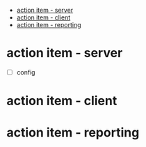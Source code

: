 - [action item - server](#action-item---server)
- [action item - client](#action-item---client)
- [action item - reporting](#action-item---reporting)


# action item - server

- [ ] config

# action item - client

# action item - reporting

